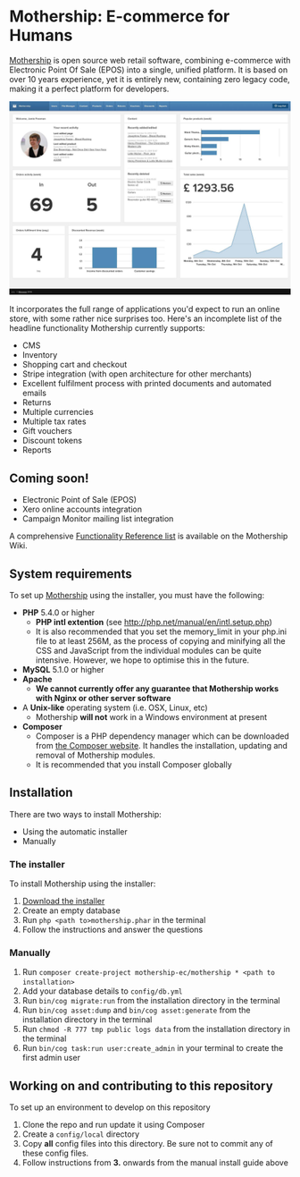 # Mothership: E-commerce for Humans

<a href="http://mothership.ec">Mothership</a> is open source web retail software, combining e-commerce with Electronic Point Of Sale (EPOS) into a single, unified platform. It is based on over 10 years experience, yet it is entirely new, containing zero legacy code, making it a perfect platform for developers.

<img src="readme_files/dashboard.jpg">

It incorporates the full range of applications you'd expect to run an online store, with some rather nice surprises too. Here's an incomplete list of the headline functionality Mothership currently supports:

* CMS
* Inventory
* Shopping cart and checkout
* Stripe integration (with open architecture for other merchants)
* Excellent fulfilment process with printed documents and automated emails
* Returns
* Multiple currencies
* Multiple tax rates
* Gift vouchers
* Discount tokens
* Reports

## Coming soon!

* Electronic Point of Sale (EPOS)
* Xero online accounts integration
* Campaign Monitor mailing list integration

A comprehensive [Functionality Reference list](http://wiki.mothership.ec/Functionality_Reference) is available on the Mothership Wiki.

## System requirements

To set up <a href="http://mothership.ec">Mothership</a> using the installer, you must have the following:

+ **PHP** 5.4.0 or higher
	+ **PHP intl extention** (see <a href="http://php.net/manual/en/intl.setup.php">http://php.net/manual/en/intl.setup.php</a>)
	+ It is also recommended that you set the memory_limit in your php.ini file to at least 256M, as the process of copying and minifying all the CSS and JavaScript from the individual modules can be quite intensive. However, we hope to optimise this in the future.
+ **MySQL** 5.1.0 or higher
+ **Apache**
	+ **We cannot currently offer any guarantee that Mothership works with Nginx or other server software**
+ A **Unix-like** operating system (i.e. OSX, Linux, etc)
	+ Mothership **will not** work in a Windows environment at present
+ **Composer**
	+ Composer is a PHP dependency manager which can be downloaded from <a href="https://getcomposer.org/download/">the Composer website</a>. It handles the installation, updating and removal of Mothership modules.
	+ It is recommended that you install Composer globally

## Installation

There are two ways to install Mothership:

+ Using the automatic installer
+ Manually

### The installer

To install Mothership using the installer:

1. <a href="http://mothership.ec/files/downloads/mothership.phar">Download the installer</a>
1. Create an empty database
1. Run `php <path to>mothership.phar` in the terminal
1. Follow the instructions and answer the questions

### Manually

1. Run `composer create-project mothership-ec/mothership * <path to installation>`
1. Add your database details to `config/db.yml`
1. Run `bin/cog migrate:run` from the installation directory in the terminal
1. Run `bin/cog asset:dump` and `bin/cog asset:generate` from the installation directory in the terminal
1. Run `chmod -R 777 tmp public logs data` from the installation directory in the terminal
1. Run `bin/cog task:run user:create_admin` in your terminal to create the first admin user

## Working on and contributing to this repository

To set up an environment to develop on this repository

1. Clone the repo and run update it using Composer
1. Create a `config/local` directory
1. Copy **all** config files into this directory. Be sure not to commit any of these config files.
1. Follow instructions from **3.** onwards from the manual install guide above
